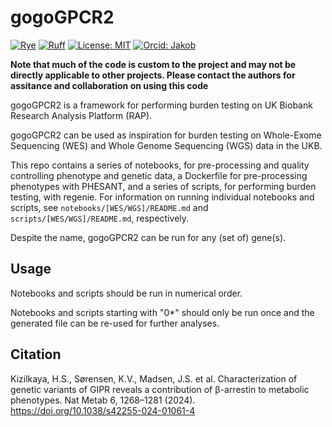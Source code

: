 # gogoGPCR2
[![Rye](https://img.shields.io/endpoint?url=https://raw.githubusercontent.com/astral-sh/rye/main/artwork/badge.json)](https://rye-up.com)
[![Ruff](https://img.shields.io/endpoint?url=https://raw.githubusercontent.com/astral-sh/ruff/main/assets/badge/v2.json)](https://github.com/astral-sh/ruff)
[![License: MIT](https://img.shields.io/badge/License-MIT-yellow.svg)](https://opensource.org/licenses/MIT)
[![Orcid: Jakob](https://img.shields.io/badge/Jakob-bar?style=flat&logo=orcid&labelColor=white&color=grey
)](https://orcid.org/0000-0002-2841-7284)

**Note that much of the code is custom to the project and may not be directly applicable to other projects. Please contact the authors for assitance and collaboration on using this code**

gogoGPCR2 is a framework for performing burden testing on UK Biobank Research Analysis Platform (RAP).

gogoGPCR2 can be used as inspiration for burden testing on Whole-Exome Sequencing (WES) and Whole Genome Sequencing (WGS) data in the UKB.

This repo contains a series of notebooks, for pre-processing and quality controlling phenotype and genetic data, a Dockerfile for pre-processing phenotypes with PHESANT, and a series of scripts, for performing burden testing, with regenie. For information on running individual notebooks and scripts, see `notebooks/[WES/WGS]/README.md` and `scripts/[WES/WGS]/README.md`, respectively.

Despite the name, gogoGPCR2 can be run for any (set of) gene(s).

## Usage

Notebooks and scripts should be run in numerical order.

Notebooks and scripts starting with "0*" should only be run once and the generated file can be re-used for further analyses.

## Citation
Kizilkaya, H.S., Sørensen, K.V., Madsen, J.S. et al. Characterization of genetic variants of GIPR reveals a contribution of β-arrestin to metabolic phenotypes. Nat Metab 6, 1268–1281 (2024). https://doi.org/10.1038/s42255-024-01061-4
